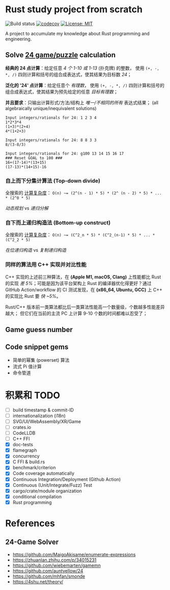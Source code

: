 
# Rust study project from scratch

![Build status](https://github.com/mhfan/inrust/actions/workflows/rust.yml/badge.svg)
[![codecov](https://codecov.io/gh/mhfan/inrust/graph/badge.svg)](https://codecov.io/gh/mhfan/inrust)
[![License: MIT](https://img.shields.io/badge/License-MIT-green.svg)](https://opensource.org/licenses/MIT)

A project to accumulate my knowledge about Rust programming and engineering.

## Solve [24 game/puzzle](https://zh.wikipedia.org/wiki/24点) calculation

**经典的 24 点计算**：给定任意 _4 个 1-10 或 1-13_ (扑克牌) 的整数，
使用 `(+, -, *, /)` 四则计算和括号的组合成表达式，使其结果为目标数 _24_；

**泛化的 '24' 点计算**：给定任意个 _有理数_， 使用 `(+, -, *, /)`
四则计算和括号的组合成表达式，使其结果为预先给定的任意 _目标有理数_；

**并且要求**：只输出计算形式/方法/结构上 _唯一/不相同的所有_ 表达式结果；
(all algebraically unique/inequivalent solutions)

    Input integers/rationals for 24: 1 2 3 4
    1*2*3*4
    (1+3)*(2+4)
    4*(1+2+3)

    Input integers/rationals for 24: 8 8 3 3
    8/(3-8/3)

    Input integers/rationals for 24: g100 13 14 15 16 17
    ### Reset GOAL to 100 ###
    16+(17-14)*(13+15)
    (17-13)*(14+15)-16

### 自上而下分集计算法 (Top-down divide)

全搜索的 [计算复杂度](http://oeis.org/A140606)：
    `O(n) ~= (2^(n - 1) * 5) * (2^ (n - 2) * 5) * ... * (2^0 * 5)`

_动态规划_ vs _递归分解_

### 自下而上递归构造法 (Bottom-up construct)

全搜索的 [计算复杂度](http://oeis.org/A140606)：
    `O(n) ~= (C^2_n * 5) * (C^2_(n-1) * 5) * ... * (C^2_2 * 5)`

_在位递归构造_ vs _复制递归构造_

### 同样的算法用 C++ 实现并对比性能

C++ 实现的上述前三种算法，在 **(Apple M1, macOS, Clang)** 上性能都比 Rust 的实现 _差 5%_；可能是因为该平台架构上 Rust 的编译器优化得更好？通过 GitHub Action/workflow 的 CI 测试发现，在 **(x86_64, Ubuntu, GCC)** 上 C++ 的实现比 Rust 要 _快 ~5%_。

Rust/C++ 版本前一类算法都比后一类算法性能高一个数量级，个数越多性能差异越大；
但它们在当前的主流 PC 上计算 9-10 个数的时间都难以忍受了；

## Game guess number

## Code snippet gems

+ 简单的幂集 (powerset) 算法
+ 流式 Pi 值计算
+ 命令管道

# 积累和 TODO

+ [ ] build timestamp & commit-ID
+ [ ] internationalization (i18n)
+ [ ] SVG/UI/WebAssembly/XR/Game
+ [ ] crates.io
+ [ ] CodeLLDB
+ [ ] C++ FFI
+ [x] doc-tests
+ [x] flamegraph
+ [x] concurrency
+ [x] C FFI & build.rs
+ [x] benchmark/criterion
+ [x] Code coverage automatically
+ [x] Continuous Integration/Deployment (Github Action)
+ [x] Continuous (Unit/Integrate/Fuzz) Test
+ [x] cargo/crate/module organization
+ [x] conditional compilation
+ [x] Rust programming

# References

## 24-Game Solver

+ <https://github.com/MaigoAkisame/enumerate-expressions>
+ <https://zhuanlan.zhihu.com/p/34015231>
+ <https://github.com/wiebemarten/gamemn>
+ <https://github.com/auntyellow/24>
+ <https://github.com/mhfan/smonde>
+ <https://4shu.net/theory/>
